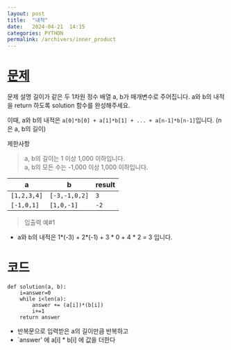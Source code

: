 ```yaml
---
layout: post
title:  "내적"
date:   2024-04-21  14:15
categories: PYTHON
permalink: /archivers/inner_product
---
```


[문제]: https://school.programmers.co.kr/learn/courses/30/lessons/70128?language=python3
# [문제]

문제 설명
길이가 같은 두 1차원 정수 배열 a, b가 매개변수로 주어집니다. a와 b의 내적을 return 하도록 solution 함수를 완성해주세요.

이때, a와 b의 내적은 `a[0]*b[0] + a[1]*b[1] + ... + a[n-1]*b[n-1]`입니다. (n은 a, b의 길이)


제한사항
>a, b의 길이는 1 이상 1,000 이하입니다.  
>a, b의 모든 수는 -1,000 이상 1,000 이하입니다.


|a|b|result|
|------|---|---|
|`[1,2,3,4]`|`[-3,-1,0,2]`|`3`|
|`[-1,0,1]`|`[1,0,-1]`|`-2`|

>입출력 예#1
- a와 b의 내적은 1*(-3) + 2*(-1) + 3 * 0 + 4 * 2 = 3 입니다.


# 코드 
```
def solution(a, b):
    i=answer=0
    while i<len(a):
        answer += (a[i])*(b[i])
        i+=1
    return answer
```

- 반복문으로 입력받은 a의 길이만큼 반복하고
- `answer' 에 a[i] * b[i] 에 값을 더한다
